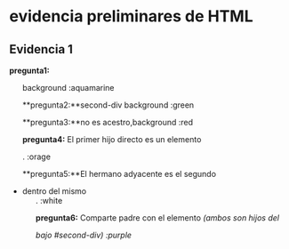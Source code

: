 # evidencia preliminares de HTML

## Evidencia 1
**pregunta1:** <ul> background :aquamarine

**pregunta2:**second-div background :green

**pregunta3:**no es acestro,background :red

**pregunta4:** El primer hijo directo es un elemento <p>. :orage

**pregunta5:**El hermano adyacente es el segundo <li> dentro del mismo <ul>. :white

**pregunta6:** Comparte padre con el elemento <em> (ambos son hijos del <p> bajo #second-div) :purple

